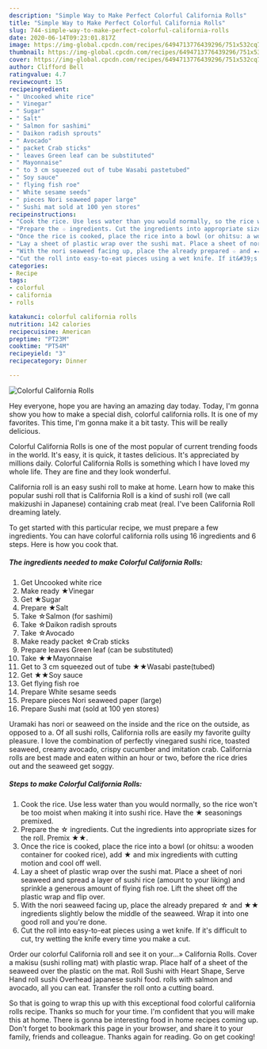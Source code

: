 ```yaml
---
description: "Simple Way to Make Perfect Colorful California Rolls"
title: "Simple Way to Make Perfect Colorful California Rolls"
slug: 744-simple-way-to-make-perfect-colorful-california-rolls
date: 2020-06-14T09:23:01.817Z
image: https://img-global.cpcdn.com/recipes/6494713776439296/751x532cq70/colorful-california-rolls-recipe-main-photo.jpg
thumbnail: https://img-global.cpcdn.com/recipes/6494713776439296/751x532cq70/colorful-california-rolls-recipe-main-photo.jpg
cover: https://img-global.cpcdn.com/recipes/6494713776439296/751x532cq70/colorful-california-rolls-recipe-main-photo.jpg
author: Clifford Bell
ratingvalue: 4.7
reviewcount: 15
recipeingredient:
- " Uncooked white rice"
- " Vinegar"
- " Sugar"
- " Salt"
- " Salmon for sashimi"
- " Daikon radish sprouts"
- " Avocado"
- " packet Crab sticks"
- " leaves Green leaf can be substituted"
- " Mayonnaise"
- " to 3 cm squeezed out of tube Wasabi pastetubed"
- " Soy sauce"
- " flying fish roe"
- " White sesame seeds"
- " pieces Nori seaweed paper large"
- " Sushi mat sold at 100 yen stores"
recipeinstructions:
- "Cook the rice. Use less water than you would normally, so the rice won&#39;t be too moist when making it into sushi rice. Have the ★ seasonings premixed."
- "Prepare the ☆ ingredients. Cut the ingredients into appropriate sizes for the roll. Premix ★★."
- "Once the rice is cooked, place the rice into a bowl (or ohitsu: a wooden container for cooked rice), add ★ and mix ingredients with cutting motion and cool off well."
- "Lay a sheet of plastic wrap over the sushi mat. Place a sheet of nori seaweed and spread a layer of sushi rice (amount to your liking) and sprinkle a generous amount of flying fish roe. Lift the sheet off the plastic wrap and flip over."
- "With the nori seaweed facing up, place the already prepared ☆ and ★★ ingredients slightly below the middle of the seaweed. Wrap it into one good roll and you&#39;re done."
- "Cut the roll into easy-to-eat pieces using a wet knife. If it&#39;s difficult to cut, try wetting the knife every time you make a cut."
categories:
- Recipe
tags:
- colorful
- california
- rolls

katakunci: colorful california rolls 
nutrition: 142 calories
recipecuisine: American
preptime: "PT23M"
cooktime: "PT54M"
recipeyield: "3"
recipecategory: Dinner

---
```



![Colorful California Rolls](https://img-global.cpcdn.com/recipes/6494713776439296/751x532cq70/colorful-california-rolls-recipe-main-photo.jpg)

Hey everyone, hope you are having an amazing day today. Today, I'm gonna show you how to make a special dish, colorful california rolls. It is one of my favorites. This time, I'm gonna make it a bit tasty. This will be really delicious.

Colorful California Rolls is one of the most popular of current trending foods in the world. It's easy, it is quick, it tastes delicious. It's appreciated by millions daily. Colorful California Rolls is something which I have loved my whole life. They are fine and they look wonderful.

California roll is an easy sushi roll to make at home. Learn how to make this popular sushi roll that is California Roll is a kind of sushi roll (we call makizushi in Japanese) containing crab meat (real. I&#39;ve been California Roll dreaming lately.


To get started with this particular recipe, we must prepare a few ingredients. You can have colorful california rolls using 16 ingredients and 6 steps. Here is how you cook that.

<!--inarticleads1-->

##### The ingredients needed to make Colorful California Rolls:

1. Get  Uncooked white rice
1. Make ready  ★Vinegar
1. Get  ★Sugar
1. Prepare  ★Salt
1. Take  ☆Salmon (for sashimi)
1. Take  ☆Daikon radish sprouts
1. Take  ☆Avocado
1. Make ready  packet ☆Crab sticks
1. Prepare  leaves Green leaf (can be substituted)
1. Take  ★★Mayonnaise
1. Get  to 3 cm squeezed out of tube ★★Wasabi paste(tubed)
1. Get  ★★Soy sauce
1. Get  flying fish roe
1. Prepare  White sesame seeds
1. Prepare  pieces Nori seaweed paper (large)
1. Prepare  Sushi mat (sold at 100 yen stores)


Uramaki has nori or seaweed on the inside and the rice on the outside, as opposed to a. Of all sushi rolls, California rolls are easily my favorite guilty pleasure. I love the combination of perfectly vinegared sushi rice, toasted seaweed, creamy avocado, crispy cucumber and imitation crab. California rolls are best made and eaten within an hour or two, before the rice dries out and the seaweed get soggy. 

<!--inarticleads2-->

##### Steps to make Colorful California Rolls:

1. Cook the rice. Use less water than you would normally, so the rice won&#39;t be too moist when making it into sushi rice. Have the ★ seasonings premixed.
1. Prepare the ☆ ingredients. Cut the ingredients into appropriate sizes for the roll. Premix ★★.
1. Once the rice is cooked, place the rice into a bowl (or ohitsu: a wooden container for cooked rice), add ★ and mix ingredients with cutting motion and cool off well.
1. Lay a sheet of plastic wrap over the sushi mat. Place a sheet of nori seaweed and spread a layer of sushi rice (amount to your liking) and sprinkle a generous amount of flying fish roe. Lift the sheet off the plastic wrap and flip over.
1. With the nori seaweed facing up, place the already prepared ☆ and ★★ ingredients slightly below the middle of the seaweed. Wrap it into one good roll and you&#39;re done.
1. Cut the roll into easy-to-eat pieces using a wet knife. If it&#39;s difficult to cut, try wetting the knife every time you make a cut.


Order our colorful California roll and see it on your…» California Rolls. Cover a makisu (sushi rolling mat) with plastic wrap. Place half of a sheet of the seaweed over the plastic on the mat. Roll Sushi with Heart Shape, Serve Hand roll sushi Overhead japanese sushi food. rolls with salmon and avocado, all you can eat. Transfer the roll onto a cutting board. 

So that is going to wrap this up with this exceptional food colorful california rolls recipe. Thanks so much for your time. I'm confident that you will make this at home. There is gonna be interesting food in home recipes coming up. Don't forget to bookmark this page in your browser, and share it to your family, friends and colleague. Thanks again for reading. Go on get cooking!
